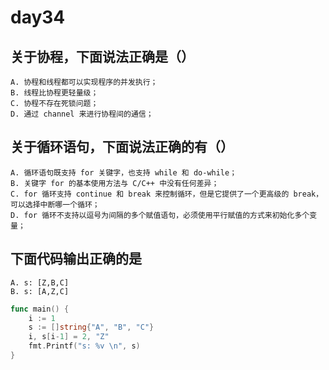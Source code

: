 # day34

## 关于协程，下面说法正确是（）

```text
A. 协程和线程都可以实现程序的并发执行；
B. 线程比协程更轻量级；
C. 协程不存在死锁问题；
D. 通过 channel 来进行协程间的通信；
```

## 关于循环语句，下面说法正确的有（）

```text
A. 循环语句既支持 for 关键字，也支持 while 和 do-while；
B. 关键字 for 的基本使用方法与 C/C++ 中没有任何差异；
C. for 循环支持 continue 和 break 来控制循环，但是它提供了一个更高级的 break，可以选择中断哪一个循环；
D. for 循环不支持以逗号为间隔的多个赋值语句，必须使用平行赋值的方式来初始化多个变量；
```

## 下面代码输出正确的是

```text
A. s: [Z,B,C]
B. s: [A,Z,C]
```

```go
func main() {
    i := 1
    s := []string{"A", "B", "C"}
    i, s[i-1] = 2, "Z"
    fmt.Printf("s: %v \n", s)
}
```
